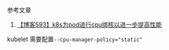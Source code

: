 参考文章

1. [【博客593】k8s为pod进行cpu绑核以进一步提高性能](https://blog.csdn.net/qq_43684922/article/details/128721232)

kubelet 需要配置`--cpu-manager-policy="static"`


